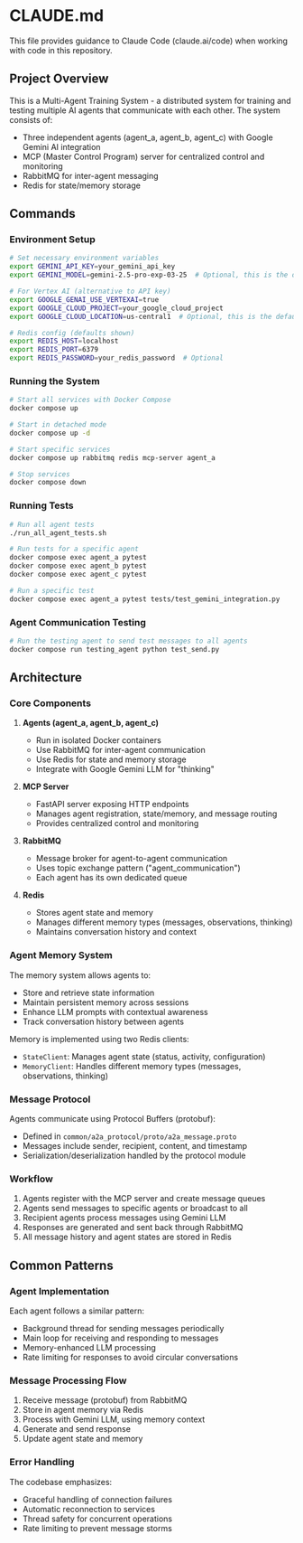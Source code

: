 # CLAUDE.md

This file provides guidance to Claude Code (claude.ai/code) when working with code in this repository.

## Project Overview

This is a Multi-Agent Training System - a distributed system for training and testing multiple AI agents that communicate with each other. The system consists of:

- Three independent agents (agent_a, agent_b, agent_c) with Google Gemini AI integration
- MCP (Master Control Program) server for centralized control and monitoring
- RabbitMQ for inter-agent messaging
- Redis for state/memory storage

## Commands

### Environment Setup

```bash
# Set necessary environment variables
export GEMINI_API_KEY=your_gemini_api_key
export GEMINI_MODEL=gemini-2.5-pro-exp-03-25  # Optional, this is the default

# For Vertex AI (alternative to API key)
export GOOGLE_GENAI_USE_VERTEXAI=true
export GOOGLE_CLOUD_PROJECT=your_google_cloud_project
export GOOGLE_CLOUD_LOCATION=us-central1  # Optional, this is the default

# Redis config (defaults shown)
export REDIS_HOST=localhost
export REDIS_PORT=6379
export REDIS_PASSWORD=your_redis_password  # Optional
```

### Running the System

```bash
# Start all services with Docker Compose
docker compose up

# Start in detached mode
docker compose up -d

# Start specific services
docker compose up rabbitmq redis mcp-server agent_a

# Stop services
docker compose down
```

### Running Tests

```bash
# Run all agent tests
./run_all_agent_tests.sh

# Run tests for a specific agent
docker compose exec agent_a pytest
docker compose exec agent_b pytest
docker compose exec agent_c pytest

# Run a specific test
docker compose exec agent_a pytest tests/test_gemini_integration.py
```

### Agent Communication Testing

```bash
# Run the testing agent to send test messages to all agents
docker compose run testing_agent python test_send.py
```

## Architecture

### Core Components

1. **Agents (agent_a, agent_b, agent_c)**
   - Run in isolated Docker containers
   - Use RabbitMQ for inter-agent communication
   - Use Redis for state and memory storage
   - Integrate with Google Gemini LLM for "thinking"

2. **MCP Server**
   - FastAPI server exposing HTTP endpoints
   - Manages agent registration, state/memory, and message routing
   - Provides centralized control and monitoring

3. **RabbitMQ**
   - Message broker for agent-to-agent communication
   - Uses topic exchange pattern ("agent_communication")
   - Each agent has its own dedicated queue

4. **Redis**
   - Stores agent state and memory
   - Manages different memory types (messages, observations, thinking)
   - Maintains conversation history and context

### Agent Memory System

The memory system allows agents to:
- Store and retrieve state information
- Maintain persistent memory across sessions
- Enhance LLM prompts with contextual awareness
- Track conversation history between agents

Memory is implemented using two Redis clients:
- `StateClient`: Manages agent state (status, activity, configuration)
- `MemoryClient`: Handles different memory types (messages, observations, thinking)

### Message Protocol

Agents communicate using Protocol Buffers (protobuf):
- Defined in `common/a2a_protocol/proto/a2a_message.proto`
- Messages include sender, recipient, content, and timestamp
- Serialization/deserialization handled by the protocol module

### Workflow

1. Agents register with the MCP server and create message queues
2. Agents send messages to specific agents or broadcast to all
3. Recipient agents process messages using Gemini LLM
4. Responses are generated and sent back through RabbitMQ
5. All message history and agent states are stored in Redis

## Common Patterns

### Agent Implementation

Each agent follows a similar pattern:
- Background thread for sending messages periodically
- Main loop for receiving and responding to messages
- Memory-enhanced LLM processing
- Rate limiting for responses to avoid circular conversations

### Message Processing Flow

1. Receive message (protobuf) from RabbitMQ
2. Store in agent memory via Redis
3. Process with Gemini LLM, using memory context
4. Generate and send response
5. Update agent state and memory

### Error Handling

The codebase emphasizes:
- Graceful handling of connection failures
- Automatic reconnection to services
- Thread safety for concurrent operations
- Rate limiting to prevent message storms